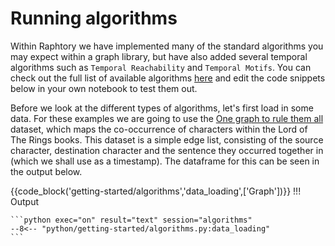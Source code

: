 # Running algorithms 

Within Raphtory we have implemented many of the standard algorithms you may expect within a graph library, but have also added several temporal algorithms such as `Temporal Reachability` and `Temporal Motifs`. You can check out the full list of available algorithms [here](https://docs.raphtory.com/en/master/reference/algorithms/index.html) and edit the code snippets below in your own notebook to test them out.

Before we look at the different types of algorithms, let's first load in some data. For these examples we are going to use the [One graph to rule them all](https://arxiv.org/abs/2210.07871) dataset, which maps the co-occurrence of characters within the Lord of The Rings books. This dataset is a simple edge list, consisting of the source character, destination character and the sentence they occurred together in (which we shall use as a timestamp). The dataframe for this can be seen in the output below.

{{code_block('getting-started/algorithms','data_loading',['Graph'])}}
!!! Output

    ```python exec="on" result="text" session="algorithms"
    --8<-- "python/getting-started/algorithms.py:data_loading"
    ```
